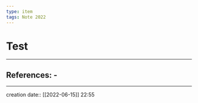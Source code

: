 ```yaml
---
type: item
tags: Note 2022
---
```


# Test 
___ 
## References: - 
--- 
creation date:: [[2022-06-15]] 22:55